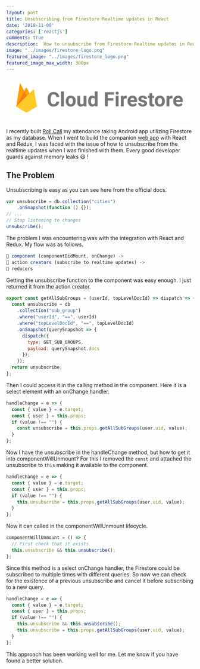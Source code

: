 ```yaml
---
layout: post
title: Unsubscribing from Firestore Realtime updates in React
date: '2018-11-08'
categories: ['reactjs']
comments: true
description:  How to unsubscribe from Firestore Realtime updates in React
image: "../images/firestore_logo.png"
featured_image: "../images/firestore_logo.png"
featured_image_max_width: 300px
---
```


<!-- # Unsubscribing from Firestore Realtime updates in React -->

![firestore logo](../images/firestore_logo.png)


I recently built [Roll Call](https://play.google.com/store/apps/details?id=com.brandonlehr.rollcall) my attendance taking Android app utilizing Firestore as my database. When I went to build the companion [web app](https://rollcall.netlify.com) with React and Redux, I was faced with the issue of how to unsubscribe from the realtime updates when I was finished with them. Every good developer guards against memory leaks 😃 !

## The Problem

Unsubscribing is easy as you can see here from the official docs.

```javascript
var unsubscribe = db.collection("cities")
    .onSnapshot(function () {});
// ...
// Stop listening to changes
unsubscribe();
```


The problem I was encountering was with the integration with React and Redux. My flow was as follows.

```javascript
📁 component (componentDidMount, onChange) -> 
📁 action creators (subscribe to realtime updates) ->
📁 reducers
``` 

Getting the unsubscribe function to the component was easy enough. I just returned it from the action creator.

```javascript
export const getAllSubGroups = (userId, topLevelDocId) => dispatch => {
  const unsubscribe = db
    .collection("sub_group")
    .where("userId", "==", userId)
    .where("topLevelDocId", "==", topLevelDocId)
    .onSnapshot(querySnapshot => {
      dispatch({
        type: GET_SUB_GROUPS,
        payload: querySnapshot.docs
      });
    });
  return unsubscribe;
};
```


Then I could access it in the calling method in the component. Here it is a select element with an onChange handler.

```javascript
handleChange = e => {
  const { value } = e.target;
  const { user } = this.props;
  if (value !== "") {
    const unsubscribe = this.props.getAllSubGroups(user.uid, value);
  }
};
```

Now I have the unsubscribe in the handleChange method, but how to get it into componentWillUnmount? For this I removed the `const` and attached the unsubscribe to `this` making it available to the component.

```javascript
handleChange = e => {
  const { value } = e.target;
  const { user } = this.props;
  if (value !== "") {
    this.unsubscribe = this.props.getAllSubGroups(user.uid, value);
  }
};
```

Now it can called in the componentWillUnmount lifecycle.

```js
componentWillUnmount = () => {
  // First check that it exists
  this.unsubscribe && this.unsubscribe();
};
```
Since this method is a select onChange handler, the Firestore could be subscribed to multiple times with different queries. So now we can check for the existence of a previous unsubscribe and cancel it before subscribing to a new query.

```javascript
handleChange = e => {
  const { value } = e.target;
  const { user } = this.props;
  if (value !== "") {
    this.unsubscribe && this.unsubscribe();
    this.unsubscribe = this.props.getAllSubGroups(user.uid, value);
  }
};
```
This approach has been working well for me. Let me know if you have found a better solution.
